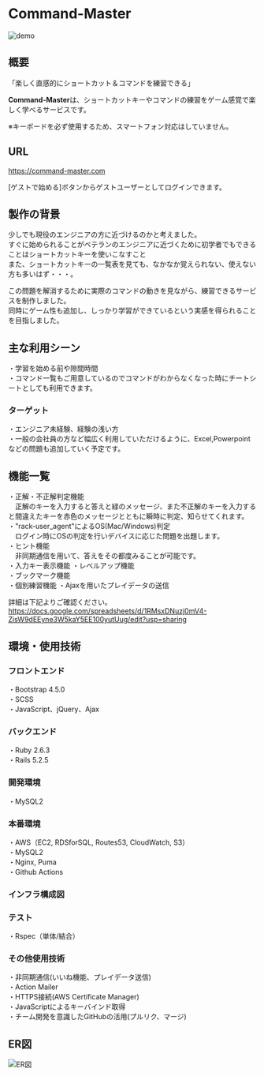 # Command-Master

![demo](https://user-images.githubusercontent.com/76866582/134400671-5eb6bdc1-ff80-4ebd-a169-82e6d8f2c9dd.gif)  
  
## 概要  
「楽しく直感的にショートカット＆コマンドを練習できる」  
  
**Command-Master**は、ショートカットキーやコマンドの練習をゲーム感覚で楽しく学べるサービスです。 
  
※キーボードを必ず使用するため、スマートフォン対応はしていません。
## URL  
https://command-master.com  

[ゲストで始める]ボタンからゲストユーザーとしてログインできます。  

## 製作の背景  
少しでも現役のエンジニアの方に近づけるのかと考えました。  
すぐに始められることがベテランのエンジニアに近づくために初学者でもできることはショートカットキーを使いこなすこと  
また、ショートカットキーの一覧表を見ても、なかなか覚えられない、使えない方も多いはず・・・。

この問題を解消するために実際のコマンドの動きを見ながら、練習できるサービスを制作しました。  
同時にゲーム性も追加し、しっかり学習ができているという実感を得られることを目指しました。  

## 主な利用シーン  
・学習を始める前や隙間時間  
・コマンド一覧もご用意しているのでコマンドがわからなくなった時にチートシートとしても利用できます。  

### ターゲット
・エンジニア未経験、経験の浅い方  
・一般の会社員の方など幅広く利用していただけるように、Excel,Powerpointなどの問題も追加していく予定です。  

## 機能一覧  
・正解・不正解判定機能  
　正解のキーを入力すると答えと緑のメッセージ、また不正解のキーを入力すると間違えたキーを赤色のメッセージとともに瞬時に判定、知らせてくれます。  
・"rack-user_agent"によるOS(Mac/Windows)判定  
　ログイン時にOSの判定を行いデバイスに応じた問題を出題します。  
・ヒント機能  
　非同期通信を用いて、答えをその都度みることが可能です。  
・入力キー表示機能 
・レベルアップ機能  
・ブックマーク機能  
・個別練習機能
・Ajaxを用いたプレイデータの送信  

詳細は下記よりご確認ください。  
https://docs.google.com/spreadsheets/d/1RMsxDNuzj0mV4-ZisW9dEEyne3W5kaY5EE100yutUug/edit?usp=sharing

## 環境・使用技術

### フロントエンド  
・Bootstrap 4.5.0  
・SCSS  
・JavaScript、jQuery、Ajax  

### バックエンド  
・Ruby 2.6.3  
・Rails 5.2.5  

### 開発環境    
・MySQL2  

### 本番環境  
・AWS（EC2, RDSforSQL, Routes53, CloudWatch, S3）  
・MySQL2  
・Nginx, Puma  
・Github Actions  

### インフラ構成図  

### テスト
・Rspec（単体/結合）

### その他使用技術  
・非同期通信(いいね機能、プレイデータ送信)  
・Action Mailer  
・HTTPS接続(AWS Certificate Manager)  
・JavaScriptによるキーバインド取得  
・チーム開発を意識したGitHubの活用(プルリク、マージ)  

## ER図  
![ER図](https://user-images.githubusercontent.com/76866582/132534075-1dcaef65-3a62-4fd1-89fa-887de652f195.png) 
